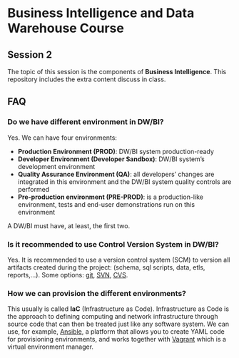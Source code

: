 # Business Intelligence and Data Warehouse Course

## Session 2

The topic of this session is the components of **Business Intelligence**. This repository includes the extra content discuss in class.

## FAQ

### Do we have different environment in DW/BI?

Yes. We can have four environments:

 - **Production Environment (PROD)**: DW/BI system production-ready
 - **Developer Environment (Developer Sandbox)**: DW/BI system’s development environment
 - **Quality Assurance Environment (QA)**: all developers’ changes are integrated in this environment and the DW/BI system quality controls are performed
 - **Pre-production environment (PRE-PROD)**: is a production-like environment, tests and end-user demonstrations run on this environment
 
 A DW/BI must have, at least, the first two.
 
 ### Is it recommended to use Control Version System in DW/BI?
 
Yes. It is recommended to use a version control system (SCM) to version all artifacts created during the project: (schema, sql scripts, data, etls, reports,...). Some options: [git](https://git-scm.com), [SVN](https://subversion.apache.org/), [CVS](http://www.nongnu.org/cvs/).

### How we can provision the different environments?

This usually is called **IaC** (Infrastructure as Code). Infrastructure as Code is the approach to defining computing and network infrastructure through source code that can then be treated just like any software system. We can use, for example, [Ansible](https://www.ansible.com/), a platform that allows you to create YAML code for provisioning environments, and works together with [Vagrant](https://www.vagrantup.com/) which is a virtual environment manager.
